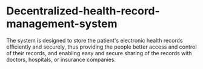 # Decentralized-health-record-management-system

The system is designed to store the patient's electronic health records efficiently and securely, thus providing the people better access and control of their records, and enabling easy and secure sharing of the records with doctors, hospitals, or insurance companies.
